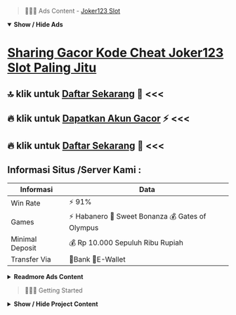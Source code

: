 > :red_circle::red_circle::red_circle: Ads Content - [Joker123 Slot](https://atom.io/packages/joker123-slot)

<details open><summary><b>Show / Hide Ads</b></summary>

# [Sharing Gacor Kode Cheat Joker123 Slot Paling Jitu](https://atom.io/packages/joker123-slot)
## :top: klik untuk [Daftar Sekarang](https://agentotoplay.net/) :star2: <<< 
## :fire: klik untuk [Dapatkan Akun Gacor](https://agentotoplay.net/) :zap: <<< 
## :fire: klik untuk [Daftar Sekarang](https://agentotoplay.net/promo/) :cake: <<< 

## Informasi Situs /Server Kami : 

| Informasi  | Data |
| ------------- | ------------- |
| Win Rate  | ⚡ 91% |
| Games  | ⚡ Habanero 🔱 Sweet Bonanza 💰 Gates of Olympus |
| Minimal Deposit  | 💰 Rp 10.000 Sepuluh Ribu Rupiah |
| Transfer Via  | 🏅Bank 🏅E-Wallet |

<details><summary><b>Readmore Ads Content</b></summary>

## Table Of Content
- [Game Demo Slot Gacor](#slot-gacor)
- [Rumus Putaran Info Slot Gacor Hari Ini](#info-slot-gacor-hari-ini)
- [Cara Menang Permainan Slot Online](#permainan-slot-online)
- [Judi Slot Game Slot](#game-slot)
- [Bocoran Gacor Permainan Slot Sweet Bonanza](#permainan-slot-sweet-bonanza)
- [Cara Main Gacor Agentotoplay](#agentotoplay)
- [Kumpulan Slot Gacor](#slot-gacor)
- [Info Gampang Menang Permainan Slot Online](#permainan-slot-online)
- [Trik Gacor Slot Aztec Gems](#slot-aztec-gems)

## Slot Gacor
Bocoran Trik Menang Slot Online Wajib Tahu! Setiap pertunjukan nyata tersedia siasat ataupun strategi untuk sepele beroleh judi slot yang mampu kita terapkan demi permainan slot online. Untuk sulit yang kami sampaikan dibawah ini tidak berarti apabila sudah diterapkan jelas beroleh 100%, tetapi pakai adanya strategi tersebut lalu hendak meningkatkan persentase keunggulan kami tatkala permainan dengan tentunya membuat kita terhindar dari rungkat. Berikut ini ialah gaib untuk enteng beroleh di demi kita permainan slot online.
## Info Slot Gacor Hari Ini
Bermain Slot dari Android, Saudara dapat bermain dengan melakukan taruhan judi slot online pakai memakai perangkat android. Perangkat android dapat dipakai untuk permainan selanjutnya melakukan betting slot sama bertambah gampang beserta efektif. Kamu sanggup main bilamana pula pula dari mana sendiri pakai kian gampang beserta kian simpel.
## Permainan Slot Online
Keamanan maka Kenyamanan Member adalah Prioritas, Situs judi slot online terpercaya pastinya akan memberikan ketenteraman serta kesenangan bagi para member pada berbuat taruhan. Bukan hanya soal member berbuat deposit tetapi kian menjaga member dari data yang bukan tersebar selanjutnya kesenangan dari para member waktu berbuat taruhan. Data dari para member akan terenkripsi sebagai pasti bersama tidak hendak jatuh ke aspek yang bukan bertanggung jawab.
## Game Slot
Saat ini sudah ada ribuan member aktif setiap harinya pada Habanero, jadi membuktikan kalau kami demi salah suatu situs judi slot online formal terpercaya. melimpah para Anggota judi yang mau menyelidiki pendapatan tambahan dengan perantara mainan Slot Online, hingga dari itu situs Habanero demi salah suatu situs judi slot online yang memberikan jackpot terbesar. Bagi setiap keunggulan kamu akan segera kami proseskan pakai cepat. Kami menyediakan pertunjukan situs judi slot pilihan agen toto play ada kalanya jackpot sama bantuan customer service professional serta handal.
## Permainan Slot Sweet Bonanza
Slot Gacor Hot Hot Fruit
Games Slot gacor Slot saat barisan ke-2 merupakan hot hot fruit. Games hot hot fruit lantai RTP datang gapai 96,51% senantiasa saja tersedia BONUS JACKPOT TERBESAR 100x lipat membuat jadi mainan Slot yang paling gacor ini hari. Hot Hot Fruit banyak dijadikan menjadi games Slot gacor ini musim pemroduksi duit paling gampang. Buat yang kerosek games serta beberapa perputaran gratis Eternal Lady yakni pengganti pas pencinta RTP sebesar 94,33%.
## Agentotoplay
Gunakan modal yang minim, Meraih ketangkasan hebat saat mainan slot online bukan wajar dilakukan sama menyematkan modal yang besar. Cuma sama modal yang minim selama saudara bisa mengelolanya serta baik, perihal ini nggak hendak mengurangi kesempatan sampeyan memperoleh kemenangan maka untung yang banyak. 
## Slot Gacor
Sejujurnya tidak sulit mengumpulkan panduan berikut tenggang unggul permainan judi on line Slot Online. Dikau tinggal mencerna menurut ya tips yang telah tertera bagai tumpuan pembimbing sepak-terjang bermain. Pertaruhan untung beserta  sia-sia saja amat tipis, tapi keberuntungan mampu dijadikan peruntungan Kamu usai mempunyai mental selesai tampil. Enggak ada yang sungguh-sungguh sulit untuk benih itu silakan tentukan ruang paling pas agar tempo bermain.
## Permainan Slot Online
Dari karakteristik ini Saudara berkesempatan mengambil perbanyakan yang memungkinkan Saudara untuk berhasil maxwin. Terdapat 4 warna sama total pengali yang berbeda, tergantung seberapa hoki Anda waktu permainan. Hijau – Menandakan pengali paling kecil menginjak dari 2x, 3x, 4x, 5x beserta 8x.Biru – Memberikan Saudara pengali sebesar 10x, 15x sampai-sampai 25x.Untuk simbol pengali berwarna ungu khusu hanya untuk pengali 50x. Merah – Ini yakni pengali yang hendak mengguncang layar game Anda. Dimana sang kakek zeus akan memberikan sambaran petir sama pengali didalamnya.
## Slot Aztec Gems
Menyediakan Fasilitas Terbaik Para member tentunya nggak butuh merasakan samar ketika mendapatkan belan waktu upaya taruhan yang dimainkan. Soalnya agentotoplay menyuguhkan live chat lagi whatsapp 24 jam online yang hendak memberikan jasa setinggi-tingginya selanjutnya cepat. Apabila palar memperoleh info seputaran slot sebagai update, hingga sanggup mencari menghubungi customer service agentotoplay menurut langsung. Menyediakan melimpah Jenis Permainan
Menjadi member agentotoplay pastinya dapat mengantongi kesempatan profitabel selama setiap musim karena punya harapan agar berbaur di tidak sedikit bobot permainan, meliputi Game Slot, Live Casino, Tembak Ikan, Togel, Poker, dengan Sports.

</details>

</details>

> :red_circle::red_circle::red_circle: Getting Started

<details><summary><b>Show / Hide Project Content</b></summary>

#  Project Name / Title : 
ATPEngine Project #12
##  Getting Started : 
These instructions will get you a copy of the project up and running on your local machine for development and testing purposes. See deployment for notes on how to deploy the project on a live system.

##  Installation for ATPEngine Project #12 : 
A step by step guide that will tell you how to get the development environment up and running.
<ul><li>How to install #1</li><li>How to install #2</li><li>How to install #3</li><li>How to install #4</li><li>How to install #5</li><li>How to install #6</li></ul>

##  Usage : 
A few examples of useful commands and/or tasks.
<ul><li>Usage #1</li><li>Usage  #2</li><li>Usage  #3</li><li>Usage #4</li><li>Usage  #5</li><li>Usage  #6</li></ul>

##  Ads Links : 
Get To Know about our other ads.


[Slot Resmi Penghasil Uang Langsung Ke Rekening 2022](https://atom.io/packages/slot-resmi)

[Slot 2d Idn Terbaru](https://atom.io/packages/slot-2d)

[Menang Dong Slot No Deposit](https://atom.io/packages/menang-dong-slot)

[Wild West Gold Via Pulsa Tanpa Potongan](https://atom.io/packages/wild-west-gold)

[Pola Slot Olympus Tergacor](https://atom.io/packages/pola-slot-olympus)

[Slot 5000 Uang Dana](https://atom.io/packages/slot-5000)

[Hongkong Togel Uang Asli Indonesia](https://atom.io/packages/hongkong-togel)

[Slot Dan Togel Offline Mod Apk](https://atom.io/packages/slot-dan-togel)

[Menang Slot Online Demo Mudah](https://atom.io/packages/menang-slot-online)

##  Additional Project That Can Be Usefull : 
Get To Know about our other projects.


[ATPEngine Project #89](https://atom.io/packages/atpengine-project-89)

[ATPEngine Project #68](https://atom.io/packages/atpengine-project-68)

[ATPEngine Project #98](https://atom.io/packages/atpengine-project-98)

[ATPEngine Project #21](https://atom.io/packages/atpengine-project-21)

[ATPEngine Project #14](https://atom.io/packages/atpengine-project-14)

[ATPEngine Project #100](https://atom.io/packages/atpengine-project-100)

[ATPEngine Project #95](https://atom.io/packages/atpengine-project-95)

[ATPEngine Project #66](https://atom.io/packages/atpengine-project-66)

[ATPEngine Project #27](https://atom.io/packages/atpengine-project-27)

[ATPEngine Project #47](https://atom.io/packages/atpengine-project-47)

[ATPEngine Project #73](https://atom.io/packages/atpengine-project-73)

[ATPEngine Project #42](https://atom.io/packages/atpengine-project-42)

##  Master Project : 
Incase you want to know more about our master project, please visit [ATPEngine Home Project](https://atom.io/packages/atpengine-home-project)

</details>
